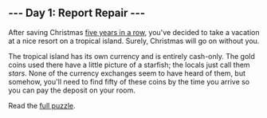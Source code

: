 ## --- Day 1: Report Repair ---
After saving Christmas [five years in a row](/events), you've decided to take a vacation at a nice resort on a tropical island. Surely, Christmas will go on without you.

The tropical island has its own currency and is entirely cash-only.  The gold coins used there have a little picture of a starfish; the locals just call them <em>stars</em>. None of the currency exchanges seem to have heard of them, but somehow, you'll need to find fifty of these coins by the time you arrive so you can pay the deposit on your room.

Read the [full puzzle](https://adventofcode.com/2020/day/1).